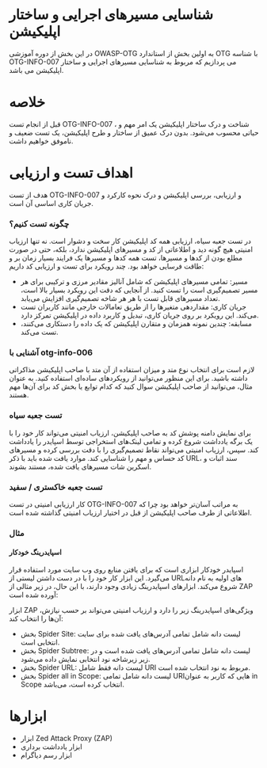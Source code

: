 # شناسایی مسیرهای اجرایی و ساختار اپلیکیشن

در این بخش از دوره آموزشی OWASP-OTG به اولین بخش از استاندارد OTG با شناسه OTG-INFO-007 می پردازیم که مربوط به شناسایی مسیرهای اجرایی و ساختار اپلیکیشن می باشد.

# خلاصه

قبل از انجام تست OTG-INFO-007 ، شناخت و درک ساختار اپلیکیشن یک امر مهم و حیاتی محسوب می‌شود. بدون درک عمیق از ساختار و طرح اپلیکیشن، یک تست ضعیف و ناموفق خواهیم داشت.
# اهداف تست و ارزیابی

هدف از تست OTG-INFO-007 و ارزیابی، بررسی اپلیکیشن و درک نحوه کارکرد و جریان کاری اساسی آن است.

### چگونه تست کنیم؟

در تست جعبه سیاه، ارزیابی همه کد اپلیکیشن کار سخت و دشوار است. نه تنها ارزیاب امنیتی هیچ گونه دید و اطلاعاتی از کد و مسیرهای اپلیکیشن ندارد، بلکه، حتی در صورت مطلع بودن از کدها و مسیرها، تست همه کدها و مسیرها یک فرایند بسیار زمان بر و طاقت فرسایی خواهد بود. چند رویکرد برای تست و ارزیابی کد داریم:

* مسیر: تمامی مسیرهای اپلیکیشن که شامل آنالیز مقادیر مرزی و ترکیبی برای هر مسیر تصمیم‌گیری است را تست کنید. از آنجایی که دقت این رویکرد بسیار بالا است، تعداد مسیرهای قابل تست با هر هر شاخه تصمیم‌گیری افزایش می‌یابد.
* جریان کاری: مقداردهی متغیرها را از طریق تعامالات خارجی مانند کاربران تست می‌کند. این رویکرد بر روی جریان کاری، تبدیل و کاربرد داده در اپلیکیشن تمرکز دارد.
* مسابقه: چندین نمونه همزمان و متقارن اپلیکیشن که یک داده را دستکاری می‌کنند، تست می‌کند.

### آشنایی با otg-info-006

لازم است برای انتخاب نوع متد و میزان استفاده از آن متد با صاحب اپلیکیشن مذاکراتی داشته باشید. برای این منظور می‌توانید از رویکردهای ساده‌ای استفاده کنید. به عنوان مثال، می‌توانید از صاحب اپلیکیشن سوال کنید که کدام توابع یا بخش کد برای آن‌ها مهم هستند.
### تست جعبه سیاه

برای نمایش دامنه پوشش کد به صاحب اپلیکیشن، ارزیاب امنیتی می‌تواند کار خود را با یک برگه یادداشت شروع کرده و تمامی لینک‌های استخراجی توسط اسپایدر را یادداشت کند. سپس، ارزیاب امنیتی می‌تواند نقاط تصمیم‌گیری را با دقت بررسی کرده و مسیرهای کد حساس و مهم را شناسایی کند. موارد یافت شده باید با ذکر URL، سند اثبات و اسکرین شات مسیرهای یافت‌ شده، مستند بشوند.
### تست جعبه خاکستری / سفید

کار ارزیابی امنیتی در تست OTG-INFO-007 به مراتب آسان‌تر خواهد بود چرا که اطلاعاتی از طرف صاحب اپلیکیشن از قبل در اختیار ارزیاب امنیتی گذاشته شده است.

### مثال

#### اسپایدرینگ خودکار

اسپایدر خودکار ابزاری است که برای یافتن منابع روی وب سایت مورد استفاده قرار می‌گیرد. این ابزار کار خود را با در دست داشتن لیستی از URLهای اولیه به نام دانه شروع می‌کند. ابزارهای اسپایدرینگ زیادی وجود دارند، با این حال، در زیر مثالی از ZAP آورده شده است:

ابزار ZAP ویژگی‌های اسپایدرینگ زیر را دارد و ارزیاب امنیتی می‌تواند بر حسب نیازش، آن‌ها را انتخاب کند:

* بخش Spider Site: لیست دانه شامل تمامی آدرس‌های یافت شده برای سایت انتخابی است.
* بخش Spider Subtree: لیست دانه شامل تمامی آدرس‌های یافت شده است و در زیر زیرشاخه نود انتخابی نمایش داده می‌شود.
* بخش Spider URL: لیست دانه فقط شامل URI مربوط به نود انتخاب شده است.
* بخش Spider all in Scope: لیست دانه شامل تمامی URIهایی که کاربر به عنوان in Scope انتخاب کرده است، می‌باشد.

# ابزارها

* ابزار Zed Attack Proxy (ZAP)
* ابزار یادداشت برداری
* ابزار رسم دیاگرام

